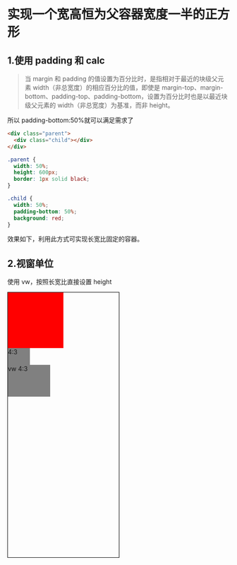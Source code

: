 # 实现一个宽高恒为父容器宽度一半的正方形

## 1.使用 padding 和 calc

> 当 margin 和 padding 的值设置为百分比时，是指相对于最近的块级父元素 width（非总宽度）的相应百分比的值，即使是 margin-top、margin-bottom、padding-top、padding-bottom，设置为百分比时也是以最近块级父元素的 width（非总宽度）为基准，而非 height。

所以 padding-bottom:50%就可以满足需求了

```html
<div class="parent">
  <div class="child"></div>
</div>
```

```css
.parent {
  width: 50%;
  height: 600px;
  border: 1px solid black;
}

.child {
  width: 50%;
  padding-bottom: 50%;
  background: red;
}
```

效果如下，利用此方式可实现长宽比固定的容器。

<style>
.parent {
  width: 50%;
  height: 600px;
  border: 1px solid black;
}

.child {
  width: 50%;
  padding-bottom: 50%;
  background: red;
}

.child1{
  width:20%;
  height:0;
  background:gray
}

.child1[data-ratio="4:3"]{
  padding-bottom:calc(20% * 3 / 4); /*保持长宽比*/
}

.child2[data-ratio="4:3"]{
  width:10vw;
  height:7.5vw;
  background:gray
}

</style>

## 2.视窗单位

使用 vw，按照长宽比直接设置 height

<div class="parent">
  <div class="child"></div>
  <div class="child1" data-ratio="4:3">4:3</div>
  <div class="child2" data-ratio="4:3">vw 4:3</div>
</div>
